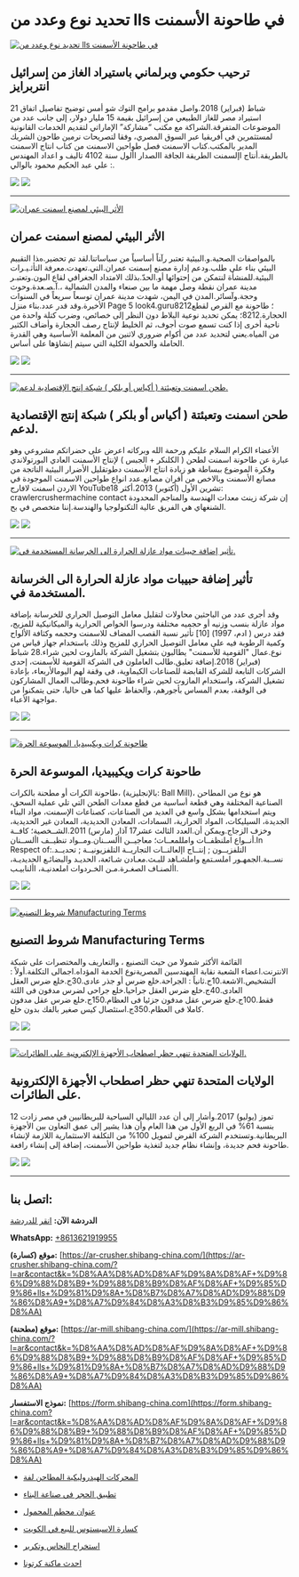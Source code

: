 # تحديد نوع وعدد من lls في طاحونة الأسمنت

<a href="https://swt.shibang-china.com/?l=ar&img&k=%D8%AA%D8%AD%D8%AF%D9%8A%D8%AF+%D9%86%D9%88%D8%B9+%D9%88%D8%B9%D8%AF%D8%AF+%D9%85%D9%86+lls+%D9%81%D9%8A+%D8%B7%D8%A7%D8%AD%D9%88%D9%86%D8%A9+%D8%A7%D9%84%D8%A3%D8%B3%D9%85%D9%86%D8%AA" target="_blank">![تحديد نوع وعدد من lls في طاحونة الأسمنت](http://static.shibang-china.com/all-800x300/995.jpg)</a>

## ترحيب حكومي وبرلماني باستيراد الغاز من إسرائيل انتربرايز
21 شباط (فبراير) 2018.واصل مقدمو برامج التوك شو أمس توضيح تفاصيل اتفاق استيراد مصر للغاز الطبيعي من إسرائيل بقيمة 15 مليار دولار، إلى جانب عدد من الموضوعات المتفرقة.الشراكة مع مكتب “مشاركة” الإماراتي لتقديم الخدمات القانونية لمستثمرين في أفريقيا عبر السوق المصري، وفقا لتصريحات نرمين طاحون الشريك المدير بالمكتب.كتاب الاسمنت فصل طواحين الاسمنت من كتاب انتاج الاسمنت بالطريقة.أنتاج اإلسمنت الطريقة الجافة االصدار األول سنة 4102 تاليف و اعداد المهندس : علي عبد الحكيم محمود بالوالي.


<a href="https://whatsapp.shibangsoft.com/WhatsApp.php" target="_blank" title="WhatsApp">![](http://static.shibang-china.com/icon/whatsapp.png)</a> <a href="https://swt.shibang-china.com/?l=ar&icon&k=%D8%AA%D8%AD%D8%AF%D9%8A%D8%AF+%D9%86%D9%88%D8%B9+%D9%88%D8%B9%D8%AF%D8%AF+%D9%85%D9%86+lls+%D9%81%D9%8A+%D8%B7%D8%A7%D8%AD%D9%88%D9%86%D8%A9+%D8%A7%D9%84%D8%A3%D8%B3%D9%85%D9%86%D8%AA" target="_blank">![](http://static.shibang-china.com/icon/chat-ar.png)</a>

---

<a href="https://swt.shibang-china.com/?l=ar&img&k=%D8%AA%D8%AD%D8%AF%D9%8A%D8%AF+%D9%86%D9%88%D8%B9+%D9%88%D8%B9%D8%AF%D8%AF+%D9%85%D9%86+lls+%D9%81%D9%8A+%D8%B7%D8%A7%D8%AD%D9%88%D9%86%D8%A9+%D8%A7%D9%84%D8%A3%D8%B3%D9%85%D9%86%D8%AA" target="_blank">![الأثر البيئي لمصنع اسمنت عمران](http://static.shibang-china.com/all-800x300/375.jpg)</a>

## الأثر البيئي لمصنع اسمنت عمران
ﺑﺎﻟﻤﻮاﺻﻔﺎت اﻟﺼﺤﻴﺔ.و.اﻟﺒﻴﺌﻴﺔ ﺗﻌﺘﺒﺮ رآﻨﺎً أﺳﺎﺳﻴﺎً ﻣﻦ ﺳﻴﺎﺳﺎﺗﻨﺎ.ﻟﻘﺪ ﺗﻢ ﺗﺤﻀﻴﺮ.هﺬا اﻟﺘﻘﻴﻴﻢ اﻟﺒﻴﺌﻲ ﺑﻨﺎء ﻋﻠﻰ ﻃﻠﺐ.ودﻋﻢ إدارة ﻣﺼﻨﻊ إﺳﻤﻨﺖ ﻋﻤﺮان.اﻟﺘﻲ.ﺗﻌﻬﺪت.ﻣﻌﺮﻓﺔ اﻟﺘﺄﺛ.ﻴ.ﺮات اﻟﺒﻴﺌﻴﺔ.ﻟﻠﻤﻨﺸﺄة ﻟﻨﺘﻤﻜﻦ ﻣﻦ إﺣﺘﻮاﺋﻬﺎ أو.اﻟﺤﺪّ.ﺑﺬﻟﻚ اﻻﻣﺘﺪاد اﻟﺠﻐﺮاﻓﻲ ﻟﻘﺎع اﻟﺒﻮن.وﺗﻌﺘﺒ.ﺮ ﻣﺪﻳﻨﺔ ﻋﻤﺮان ﻧﻘﻄﺔ وﺻﻞ ﻣﻬﻤﺔ ﻣﺎ ﺑﻴﻦ ﺻﻨﻌﺎء واﻟﻤﺪن اﻟﺸﻤﺎﻟﻴﺔ ،.آ.ﺼ.ﻌﺪة.وﺣﻮث وﺣﺠﺔ.وآﺴﺎﺋﺮ.اﻟﻤﺪن ﻓﻲ اﻟﻴﻤﻦ، ﺷﻬﺪت ﻣﺪﻳﻨﺔ ﻋﻤﺮان ﺗﻮﺳﻌﺎً ﺳﺮﻳﻌﺎً ﻓﻲ اﻟﺴﻨﻮات اﻷﺧﻴﺮة.وﻗﺪ ﻗﺪر ﻋﺪد.بناء منزل Page 5 look4.guru8212؛ طاحونة مع القرص لقطع الحجارة.8212؛ يمكن تحديد نوعية البلاط دون النظر إلى خصائص، وضرب كتلة واحدة من ناحية أخرى إذا كنت تسمع صوت أجوف، ثم الخليط لإنتاج رصف الحجارة وأضاف الكثير من المياه.يعني لتحديد عدد من أكوام ضروري لاثنين من المعلمة الأساسية وهي القدرة الحاملة والحمولة الكلية التي سيتم إنشاؤها على أساس.


<a href="https://whatsapp.shibangsoft.com/WhatsApp.php" target="_blank" title="WhatsApp">![](http://static.shibang-china.com/icon/whatsapp.png)</a> <a href="https://swt.shibang-china.com/?l=ar&icon&k=%D8%AA%D8%AD%D8%AF%D9%8A%D8%AF+%D9%86%D9%88%D8%B9+%D9%88%D8%B9%D8%AF%D8%AF+%D9%85%D9%86+lls+%D9%81%D9%8A+%D8%B7%D8%A7%D8%AD%D9%88%D9%86%D8%A9+%D8%A7%D9%84%D8%A3%D8%B3%D9%85%D9%86%D8%AA" target="_blank">![](http://static.shibang-china.com/icon/chat-ar.png)</a>

---

<a href="https://swt.shibang-china.com/?l=ar&img&k=%D8%AA%D8%AD%D8%AF%D9%8A%D8%AF+%D9%86%D9%88%D8%B9+%D9%88%D8%B9%D8%AF%D8%AF+%D9%85%D9%86+lls+%D9%81%D9%8A+%D8%B7%D8%A7%D8%AD%D9%88%D9%86%D8%A9+%D8%A7%D9%84%D8%A3%D8%B3%D9%85%D9%86%D8%AA" target="_blank">![طحن اسمنت وتعبئتة ( أكياس أو بلكر ) شبكة إنتج الإقتصادية لدعم.](http://static.shibang-china.com/all-800x300/1151.jpg)</a>

## طحن اسمنت وتعبئتة ( أكياس أو بلكر ) شبكة إنتج الإقتصادية لدعم.
الأعضاء الكرام السلام عليكم ورحمة الله وبركاته اعرض على حضراتكم مشروعي وهو عبارة عن طاحونة اسمنت لطحن ( الكلنكر + الجبس ) لإنتاج الأسمنت العادي البورتولاندي وفكرة الموضوع ببساطة هو زيادة انتاج الأسمنت دطوتقليل الأضرار البيئية الناتجة من مصانع الأسمنت وبالاخص من أفران مصانع.عدد انواع طواحين الاسمنت الموجودة في الاردن اسمنت لافارج YouTube18 تشرين الأول (أكتوبر) 2013.أكثر: crawlercrushermachine contact إن شركة زينث معدات الهندسة والمناجم المحدودة الشنغهاي هي الفريق عالية التكنولوجيا والهندسة.إننا متخصص في بح.


<a href="https://whatsapp.shibangsoft.com/WhatsApp.php" target="_blank" title="WhatsApp">![](http://static.shibang-china.com/icon/whatsapp.png)</a> <a href="https://swt.shibang-china.com/?l=ar&icon&k=%D8%AA%D8%AD%D8%AF%D9%8A%D8%AF+%D9%86%D9%88%D8%B9+%D9%88%D8%B9%D8%AF%D8%AF+%D9%85%D9%86+lls+%D9%81%D9%8A+%D8%B7%D8%A7%D8%AD%D9%88%D9%86%D8%A9+%D8%A7%D9%84%D8%A3%D8%B3%D9%85%D9%86%D8%AA" target="_blank">![](http://static.shibang-china.com/icon/chat-ar.png)</a>

---

<a href="https://swt.shibang-china.com/?l=ar&img&k=%D8%AA%D8%AD%D8%AF%D9%8A%D8%AF+%D9%86%D9%88%D8%B9+%D9%88%D8%B9%D8%AF%D8%AF+%D9%85%D9%86+lls+%D9%81%D9%8A+%D8%B7%D8%A7%D8%AD%D9%88%D9%86%D8%A9+%D8%A7%D9%84%D8%A3%D8%B3%D9%85%D9%86%D8%AA" target="_blank">![تأثير إضافة حبيبات مواد عازلة الحرارة الى الخرسانة المستخدمة في.](http://static.shibang-china.com/all-800x300/543.jpg)</a>

## تأثير إضافة حبيبات مواد عازلة الحرارة الى الخرسانة المستخدمة في.
وقد أجرى عدد من الباحثين محاولات لتقليل معامل التوصيل الحراري للخرسانة بإضافة مواد عازلة بنسب وزنيه أو حجميه مختلفة ودرسوا الخواص الحرارية والميكانيكية للمزيج، فقد درس ( ادم، 1997) [10] تأثير نسبة القصب المضاف للاسمنت وحجمه وكثافة الألواح وكمية الرطوبة فيه على معامل التوصيل الحراري للمزيج وذلك باستخدام جهاز قياس من نوع.عمال &quot;القومية للأسمنت&quot; يطالبون بتشغيل الشركة بالمازوت لحين شراء.28 شباط (فبراير) 2018.إضافة تعليق.طالب العاملون فى الشركة القومية للأسمنت، إحدى الشركات التابعة للشركة القابضة للصناعات الكيماوية، فى وقفة لهم اليومالأربعاء، بإعادة تشغيل الشركة، واستخدام المازوت لحين شراء طاحونة فحم.وطالب العمال المشاركون فى الوقفة، بعدم المساس بأجورهم، والحفاظ عليها كما هى حاليا، حتى يتمكنوا من مواجهة الأعباء.


<a href="https://whatsapp.shibangsoft.com/WhatsApp.php" target="_blank" title="WhatsApp">![](http://static.shibang-china.com/icon/whatsapp.png)</a> <a href="https://swt.shibang-china.com/?l=ar&icon&k=%D8%AA%D8%AD%D8%AF%D9%8A%D8%AF+%D9%86%D9%88%D8%B9+%D9%88%D8%B9%D8%AF%D8%AF+%D9%85%D9%86+lls+%D9%81%D9%8A+%D8%B7%D8%A7%D8%AD%D9%88%D9%86%D8%A9+%D8%A7%D9%84%D8%A3%D8%B3%D9%85%D9%86%D8%AA" target="_blank">![](http://static.shibang-china.com/icon/chat-ar.png)</a>

---

<a href="https://swt.shibang-china.com/?l=ar&img&k=%D8%AA%D8%AD%D8%AF%D9%8A%D8%AF+%D9%86%D9%88%D8%B9+%D9%88%D8%B9%D8%AF%D8%AF+%D9%85%D9%86+lls+%D9%81%D9%8A+%D8%B7%D8%A7%D8%AD%D9%88%D9%86%D8%A9+%D8%A7%D9%84%D8%A3%D8%B3%D9%85%D9%86%D8%AA" target="_blank">![طاحونة كرات ويكيبيديا، الموسوعة الحرة](http://static.shibang-china.com/all-800x300/993.jpg)</a>

## طاحونة كرات ويكيبيديا، الموسوعة الحرة
طاحونة الكرات أو مطحنة بالكرات، (بالإنجليزية: Ball Mill)، هو نوع من المطاحن الصناعية المختلفة وهي قطعة أساسية من قطع معدات الطحن التي تلي عملية السحق، ويتم استخدامها بشكل واسع في العديد من الصناعات، كصناعات الإسمنت، مواد البناء الجديدة، السيليكات، المواد الحرارية، السمادات، المعادن الحديدية، المعادن غير الحديدية، وخزف الزجاج.ويمكن أن.العدد الثالث عشر17 آذار (مارس) 2011.الشــخصية؛ كافــة أنــواع املنظفــات وامللمعــات؛ معاجيــن األســنان.ومــواد تنظيــف األســنان.In Respect of:.التلفزيــون ; إنتــاج اإلعالنــات التجاريــة التلفزيونيــة ; تحديــد نســبة.الجمهـور املسـتمع واملشـاهد للبـث.معـادن شـائعة، الحديـد والبضائـع الحديديـة، األصنـاف الصغـرة.مـن الخـردوات املعدنيـة، األنابيـب.


<a href="https://whatsapp.shibangsoft.com/WhatsApp.php" target="_blank" title="WhatsApp">![](http://static.shibang-china.com/icon/whatsapp.png)</a> <a href="https://swt.shibang-china.com/?l=ar&icon&k=%D8%AA%D8%AD%D8%AF%D9%8A%D8%AF+%D9%86%D9%88%D8%B9+%D9%88%D8%B9%D8%AF%D8%AF+%D9%85%D9%86+lls+%D9%81%D9%8A+%D8%B7%D8%A7%D8%AD%D9%88%D9%86%D8%A9+%D8%A7%D9%84%D8%A3%D8%B3%D9%85%D9%86%D8%AA" target="_blank">![](http://static.shibang-china.com/icon/chat-ar.png)</a>

---

<a href="https://swt.shibang-china.com/?l=ar&img&k=%D8%AA%D8%AD%D8%AF%D9%8A%D8%AF+%D9%86%D9%88%D8%B9+%D9%88%D8%B9%D8%AF%D8%AF+%D9%85%D9%86+lls+%D9%81%D9%8A+%D8%B7%D8%A7%D8%AD%D9%88%D9%86%D8%A9+%D8%A7%D9%84%D8%A3%D8%B3%D9%85%D9%86%D8%AA" target="_blank">![شروط التصنيع Manufacturing Terms](http://static.shibang-china.com/all-800x300/549.jpg)</a>

## شروط التصنيع Manufacturing Terms
القائمة الأكثر شمولا من حيث التصنيع ، والتعاريف والمختصرات على شبكة الانترنت.اعضاء الشعبة نقابة المهندسين المصريةنوع الخدمة المؤداه.اجمالى التكلفة.أولاً : التشخيص.الاشعة.10ج.ثانياً : الجراحة.خلع ضرس أو جذر عادى.30ج.خلع ضرس العقل العادى.40ج.خلع ضرس العقل جراحيا.خلع جراحى لضرس مدفون فى اللثة فقط.100ج.خلع ضرس عقل مدفون جزئيا فى العظام.150ج.خلع ضرس عقل مدفون كاملا فى العظام.350ج.استئصال كيس صغير بالفك بدون خلع.


<a href="https://whatsapp.shibangsoft.com/WhatsApp.php" target="_blank" title="WhatsApp">![](http://static.shibang-china.com/icon/whatsapp.png)</a> <a href="https://swt.shibang-china.com/?l=ar&icon&k=%D8%AA%D8%AD%D8%AF%D9%8A%D8%AF+%D9%86%D9%88%D8%B9+%D9%88%D8%B9%D8%AF%D8%AF+%D9%85%D9%86+lls+%D9%81%D9%8A+%D8%B7%D8%A7%D8%AD%D9%88%D9%86%D8%A9+%D8%A7%D9%84%D8%A3%D8%B3%D9%85%D9%86%D8%AA" target="_blank">![](http://static.shibang-china.com/icon/chat-ar.png)</a>

---

<a href="https://swt.shibang-china.com/?l=ar&img&k=%D8%AA%D8%AD%D8%AF%D9%8A%D8%AF+%D9%86%D9%88%D8%B9+%D9%88%D8%B9%D8%AF%D8%AF+%D9%85%D9%86+lls+%D9%81%D9%8A+%D8%B7%D8%A7%D8%AD%D9%88%D9%86%D8%A9+%D8%A7%D9%84%D8%A3%D8%B3%D9%85%D9%86%D8%AA" target="_blank">![الولايات المتحدة تنهي حظر اصطحاب الأجهزة الإلكترونية على الطائرات.](http://static.shibang-china.com/all-800x300/799.jpg)</a>

## الولايات المتحدة تنهي حظر اصطحاب الأجهزة الإلكترونية على الطائرات.
12 تموز (يوليو) 2017.وأشار إلى أن عدد الليالي السياحية للبريطانيين في مصر زادت بنسبة 61% في الربع الأول من هذا العام وأن هذا يشير إلى عمق التعاون بين الأجهزة البريطانية.وتستخدم الشركة القرض لتمويل 100% من التكلفة الاستثمارية اللازمة لإنشاء طاحونة فحم جديدة، وإنشاء نظام جديد لتغذية طواحين الأسمنت، إضافة إلى إنشاء رافعة.

<a href="https://whatsapp.shibangsoft.com/WhatsApp.php" target="_blank" title="WhatsApp">![](http://static.shibang-china.com/icon/whatsapp.png)</a> <a href="https://swt.shibang-china.com/?l=ar&icon&k=%D8%AA%D8%AD%D8%AF%D9%8A%D8%AF+%D9%86%D9%88%D8%B9+%D9%88%D8%B9%D8%AF%D8%AF+%D9%85%D9%86+lls+%D9%81%D9%8A+%D8%B7%D8%A7%D8%AD%D9%88%D9%86%D8%A9+%D8%A7%D9%84%D8%A3%D8%B3%D9%85%D9%86%D8%AA" target="_blank">![](http://static.shibang-china.com/icon/chat-ar.png)</a>

---
## اتصل بنا:

**الدردشة الآن:** [انقر للدردشة](https://swt.shibang-china.com?l=ar&contact&k=%D8%AA%D8%AD%D8%AF%D9%8A%D8%AF+%D9%86%D9%88%D8%B9+%D9%88%D8%B9%D8%AF%D8%AF+%D9%85%D9%86+lls+%D9%81%D9%8A+%D8%B7%D8%A7%D8%AD%D9%88%D9%86%D8%A9+%D8%A7%D9%84%D8%A3%D8%B3%D9%85%D9%86%D8%AA)

**WhatsApp:**  [+8613621919955](https://whatsapp.shibangsoft.com/WhatsApp.php)

**موقع (كسارة):** [https://ar-crusher.shibang-china.com/](https://ar-crusher.shibang-china.com/?l=ar&contact&k=%D8%AA%D8%AD%D8%AF%D9%8A%D8%AF+%D9%86%D9%88%D8%B9+%D9%88%D8%B9%D8%AF%D8%AF+%D9%85%D9%86+lls+%D9%81%D9%8A+%D8%B7%D8%A7%D8%AD%D9%88%D9%86%D8%A9+%D8%A7%D9%84%D8%A3%D8%B3%D9%85%D9%86%D8%AA)

**موقع (مطحنة):** [https://ar-mill.shibang-china.com/](https://ar-mill.shibang-china.com/?l=ar&contact&k=%D8%AA%D8%AD%D8%AF%D9%8A%D8%AF+%D9%86%D9%88%D8%B9+%D9%88%D8%B9%D8%AF%D8%AF+%D9%85%D9%86+lls+%D9%81%D9%8A+%D8%B7%D8%A7%D8%AD%D9%88%D9%86%D8%A9+%D8%A7%D9%84%D8%A3%D8%B3%D9%85%D9%86%D8%AA)

**نموذج الاستفسار:** [https://form.shibang-china.com](https://form.shibang-china.com?l=ar&contact&k=%D8%AA%D8%AD%D8%AF%D9%8A%D8%AF+%D9%86%D9%88%D8%B9+%D9%88%D8%B9%D8%AF%D8%AF+%D9%85%D9%86+lls+%D9%81%D9%8A+%D8%B7%D8%A7%D8%AD%D9%88%D9%86%D8%A9+%D8%A7%D9%84%D8%A3%D8%B3%D9%85%D9%86%D8%AA)

* [المحركات الهيدروليكية المطاحن لفة](../24/%D8%A7%D9%84%D9%85%D8%AD%D8%B1%D9%83%D8%A7%D8%AA%20%D8%A7%D9%84%D9%87%D9%8A%D8%AF%D8%B1%D9%88%D9%84%D9%8A%D9%83%D9%8A%D8%A9%20%D8%A7%D9%84%D9%85%D8%B7%D8%A7%D8%AD%D9%86%20%D9%84%D9%81%D8%A9.md)

* [تطبيق الحجر في صناعة البناء](../25/%D8%AA%D8%B7%D8%A8%D9%8A%D9%82%20%D8%A7%D9%84%D8%AD%D8%AC%D8%B1%20%D9%81%D9%8A%20%D8%B5%D9%86%D8%A7%D8%B9%D8%A9%20%D8%A7%D9%84%D8%A8%D9%86%D8%A7%D8%A1.md)

* [عنوان محطم المحمول](../25/%D8%B9%D9%86%D9%88%D8%A7%D9%86%20%D9%85%D8%AD%D8%B7%D9%85%20%D8%A7%D9%84%D9%85%D8%AD%D9%85%D9%88%D9%84.md)

* [كسارة الاسبستوس للبيع في الكويت](../21/%D9%83%D8%B3%D8%A7%D8%B1%D8%A9%20%D8%A7%D9%84%D8%A7%D8%B3%D8%A8%D8%B3%D8%AA%D9%88%D8%B3%20%D9%84%D9%84%D8%A8%D9%8A%D8%B9%20%D9%81%D9%8A%20%D8%A7%D9%84%D9%83%D9%88%D9%8A%D8%AA.md)

* [استخراج النحاس وتكرير](../23/%D8%A7%D8%B3%D8%AA%D8%AE%D8%B1%D8%A7%D8%AC%20%D8%A7%D9%84%D9%86%D8%AD%D8%A7%D8%B3%20%D9%88%D8%AA%D9%83%D8%B1%D9%8A%D8%B1.md)

* [احدث ماكنة كرتونا](../21/%D8%A7%D8%AD%D8%AF%D8%AB%20%D9%85%D8%A7%D9%83%D9%86%D8%A9%20%D9%83%D8%B1%D8%AA%D9%88%D9%86%D8%A7.md)